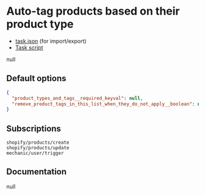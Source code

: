 # Auto-tag products based on their product type

* [task.json](../../tasks/auto-tag-products-based-on-their-product-type.json) (for import/export)
* [Task script](./script.liquid)

null

## Default options

```json
{
  "product_types_and_tags__required_keyval": null,
  "remove_product_tags_in_this_list_when_they_do_not_apply__boolean": null
}
```

## Subscriptions

```liquid
shopify/products/create
shopify/products/update
mechanic/user/trigger
```

## Documentation

null
